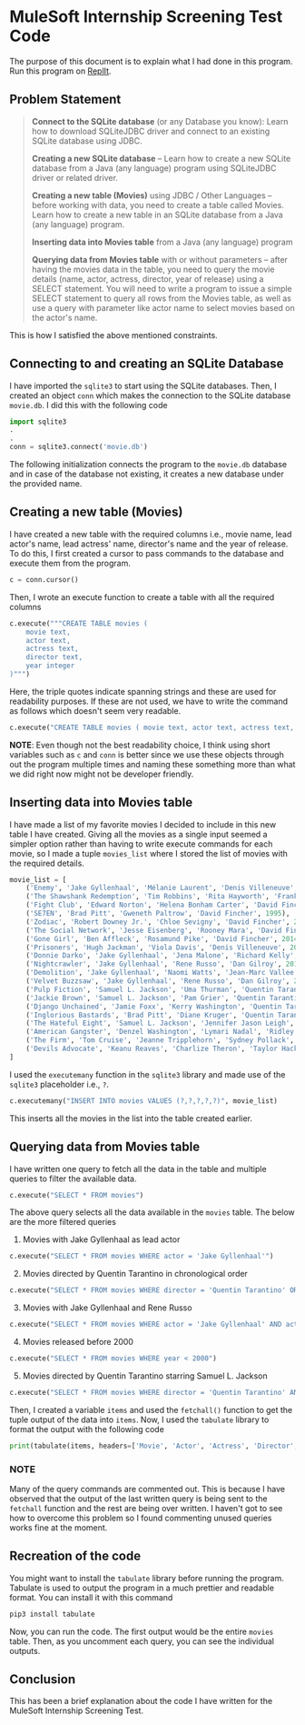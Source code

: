 # MuleSoft Internship Screening Test Code

The purpose of this document is to explain what I had done in this program.
Run this program on [ReplIt](https://replit.com/@linuxdotexe/mulesoft#main.py).

## Problem Statement

> **Connect to the SQLite database** (or any Database you know): Learn how to download SQLiteJDBC driver and connect to an existing SQLite database using JDBC.
> 
> 
> **Creating a new SQLite database** – Learn how to create a new SQLite database from a Java (any language) program using SQLiteJDBC driver or related driver.
> 
> **Creating a new table (Movies)** using JDBC / Other Languages – before working with data, you need to create a table called Movies. Learn how to create a new table in an SQLite database from a Java (any language) program.
> 
> **Inserting data into Movies table** from a Java (any language) program
> 
> **Querying data from Movies table** with or without parameters – after having the movies data in the table, you need to query the movie details (name, actor, actress, director, year of release) using a SELECT statement. You will need to write a program to issue a simple SELECT statement to query all rows from the Movies table, as well as use a query with parameter like actor name to select movies based on the actor's name.
> 

This is how I satisfied the above mentioned constraints.

## Connecting to and creating an SQLite Database

I have imported the `sqlite3` to start using the SQLite databases. Then, I created an object `conn` which makes the connection to the SQLite database `movie.db`. I did this with the following code

```python
import sqlite3
.
.
conn = sqlite3.connect('movie.db')
```

The following initialization connects the program to the `movie.db` database and in case of the database not existing, it creates a new database under the provided name.

## Creating a new table (Movies)

I have created a new table with the required columns i.e., movie name, lead actor's name, lead actress' name, director's name and the year of release. To do this, I first created a cursor to pass commands to the database and execute them from the program.

```python
c = conn.cursor()
```

Then, I wrote an execute function to create a table with all the required columns

```python
c.execute("""CREATE TABLE movies (
    movie text,
    actor text,
    actress text,
    director text,
    year integer
)""")
```

Here, the triple quotes indicate spanning strings and these are used for readability purposes. If these are not used, we have to write the command as follows which doesn't seem very readable.

```python
c.execute("CREATE TABLE movies ( movie text, actor text, actress text, director text, year integer)")
```

**NOTE**: Even though not the best readability choice, I think using short variables such as `c` and `conn` is  better since we use these objects through out the program multiple times and naming these something more than what we did right now might not be developer friendly.

## Inserting data into Movies table

I have made a list of my favorite movies I decided to include in this new table I have created. Giving all the movies as a single input seemed a simpler option rather than having to write execute commands for each movie, so I made a tuple `movies_list` where I stored the list of movies with the required details.

```python
movie_list = [
    ('Enemy', 'Jake Gyllenhaal', 'Mélanie Laurent', 'Denis Villeneuve', 2013),
    ('The Shawshank Redemption', 'Tim Robbins', 'Rita Hayworth', 'Frank Darabont', 1994),
    ('Fight Club', 'Edward Norton', 'Helena Bonham Carter', 'David Fincher', 1999),
    ('SE7EN', 'Brad Pitt', 'Gweneth Paltrow', 'David Fincher', 1995),
    ('Zodiac', 'Robert Downey Jr.', 'Chloe Sevigny', 'David Fincher', 2007),
    ('The Social Network', 'Jesse Eisenberg', 'Rooney Mara', 'David Fincher', 2010),
    ('Gone Girl', 'Ben Affleck', 'Rosamund Pike', 'David Fincher', 2014),
    ('Prisoners', 'Hugh Jackman', 'Viola Davis', 'Denis Villeneuve', 2013),
    ('Donnie Darko', 'Jake Gyllenhaal', 'Jena Malone', 'Richard Kelly', 2001),
    ('Nightcrawler', 'Jake Gyllenhaal', 'Rene Russo', 'Dan Gilroy', 2014),
    ('Demolition', 'Jake Gyllenhaal', 'Naomi Watts', 'Jean-Marc Vallee', 2015),
    ('Velvet Buzzsaw', 'Jake Gyllenhaal', 'Rene Russo', 'Dan Gilroy', 2019),
    ('Pulp Fiction', 'Samuel L. Jackson', 'Uma Thurman', 'Quentin Tarantino', 1994),
    ('Jackie Brown', 'Samuel L. Jackson', 'Pam Grier', 'Quentin Tarantino', 1997),
    ('Django Unchained', 'Jamie Foxx', 'Kerry Washington', 'Quentin Tarantino', 2012),
    ('Inglorious Bastards', 'Brad Pitt', 'Diane Kruger', 'Quentin Tarantino', 2009),
    ('The Hateful Eight', 'Samuel L. Jackson', 'Jennifer Jason Leigh', 'Quentin Tarantino', 2015),
    ('American Gangster', 'Denzel Washington', 'Lymari Nadal', 'Ridley Scott', 2007),
    ('The Firm', 'Tom Cruise', 'Jeanne Tripplehorn', 'Sydney Pollack', 1993),
    ('Devils Advocate', 'Keanu Reaves', 'Charlize Theron', 'Taylor Hackford', 1997),
]
```

I used the `executemany` function in the `sqlite3` library and made use of the `sqlite3` placeholder i.e., `?`.

```python
c.executemany("INSERT INTO movies VALUES (?,?,?,?,?)", movie_list)
```

This inserts all the movies in the list into the table created earlier.

## Querying data from Movies table

I have written one query to fetch all the data in the table and multiple queries to filter the available data.

```python
c.execute("SELECT * FROM movies")
```

The above query selects all the data available in the `movies` table. The below are the more filtered queries

1. Movies with Jake Gyllenhaal as lead actor

```python
c.execute("SELECT * FROM movies WHERE actor = 'Jake Gyllenhaal'")
```

2. Movies directed by Quentin Tarantino in chronological order

```python
c.execute("SELECT * FROM movies WHERE director = 'Quentin Tarantino' ORDER BY year")
```

3. Movies with Jake Gyllenhaal and Rene Russo

```python
c.execute("SELECT * FROM movies WHERE actor = 'Jake Gyllenhaal' AND actress = 'Rene Russo'")
```

4. Movies released before 2000

```python
c.execute("SELECT * FROM movies WHERE year < 2000")
```

5. Movies directed by Quentin Tarantino starring Samuel L. Jackson

```python
c.execute("SELECT * FROM movies WHERE director = 'Quentin Tarantino' AND actor = 'Samuel L. Jackson'")
```

Then, I created a variable `items` and used the `fetchall()` function to get the tuple output of the data into `items`. Now, I used the `tabulate` library to format the output with the following code

```python
print(tabulate(items, headers=['Movie', 'Actor', 'Actress', 'Director', 'Year'], tablefmt='orgtbl'))
```

### NOTE

Many of the query commands are commented out. This is because I have observed that the output of the last written query is being sent to the `fetchall` function and the rest are being over written. I haven't got to see how to overcome this problem so I found commenting unused queries works fine at the moment.

## Recreation of the code

You might want to install the `tabulate` library before running the program. Tabulate is used to output the program in a much prettier and readable format. You can install it with this command

```bash
pip3 install tabulate
```

Now, you can run the code. The first output would be the entire `movies` table. Then, as you uncomment each query, you can see the individual outputs.

## Conclusion

This has been a brief explanation about the code I have written for the MuleSoft Internship Screening Test.

